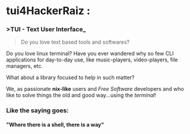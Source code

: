 # tui4HackerRaiz :


### >TUI - Text User Interface_

>Do you love text based tools and softwares?

Do you love linux terminal? Have you ever wandered why so few CLI applications for day-to-day use, like music-players, video-players, file managers, etc. 

What about a library focused to help in such matter?

We, as passionate **nix-like** users and *Free Software* developers and who like to solve things the old and good way...using the *terminal*!


### Like the saying goes: 

#### "Where there is a shell, there is a way" 

